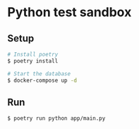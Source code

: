 # Python test sandbox

## Setup

```bash
# Install poetry
$ poetry install
```

```bash
# Start the database
$ docker-compose up -d
```
## Run

```bash
$ poetry run python app/main.py
```
